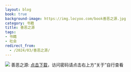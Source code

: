 ```yaml
---
layout: blog
book: true
background-image: https://img.locyoo.com/book善恶之源.jpg
category: 书籍
title: 善恶之源
tags:
- 书籍
- 社会
redirect_from:
  - /2024/03/善恶之源/
---
```

![](https://img.locyoo.com/book善恶之源.jpg)
善恶之源: <a name = "ref1" href="https://url18.ctfile.com/f/50983618-1041255166-f09769?p=3619">点击下载</a>，访问密码请点击右上方“关于”自行查看
